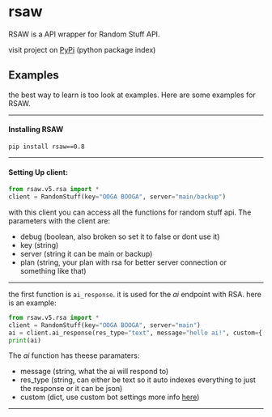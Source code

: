 # rsaw
RSAW is a API wrapper for Random Stuff API.

visit project on [PyPi](https://pypi.org/project/rsaw/0.8/) (python package index)

## Examples
the best way to learn is too look at examples. Here are some examples for RSAW.
- - -
#### Installing RSAW

`pip install rsaw==0.8`
- - -
#### Setting Up client:
```py
from rsaw.v5.rsa import *
client = RandomStuff(key="OOGA BOOGA", server="main/backup")
```
with this client you can access all the functions for random stuff api.
The parameters with the client are: 

- debug (boolean, also broken so set it to false or dont use it)
- key (string)
- server (string it can be main or backup)
- plan (string, your plan with rsa for better server connection or something like that)
- - -
the first function is `ai_response`. it is used for the *ai* endpoint with RSA.
here is an example:
```py
from rsaw.v5.rsa import *
client = RandomStuff(key="OOGA BOOGA", server="main")
ai = client.ai_response(res_type="text", message="hello ai!", custom={'bot_name': 'John'})
print(ai)
```
The *ai* function has theese paramaters:
- message (string, what the ai will respond to)
- res_type (string, can either be text so it auto indexes everything to just the response or it can be json)
- custom (dict, use custom bot settings more info [here](https://api-docs.pgamerx.com/AI%20Response/optional-customisation/))

 
- - -
